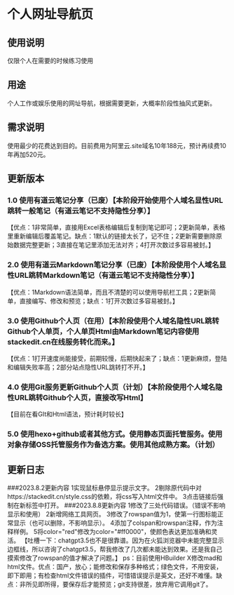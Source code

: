 ﻿# 个人网址导航页
## 使用说明
仅限个人在需要的时候练习使用
## 用途
个人工作或娱乐使用的网址导航，根据需要更新，大概率阶段性抽风式更新。
## 需求说明
使用最少的花费达到目的。目前费用为阿里云.site域名10年188元，预计再续费10年再加520元。
## 更新版本
### 1.0 使用有道云笔记分享（已废）【本阶段开始使用个人域名显性URL跳转一般笔记（有道云笔记不支持隐性分享）】
【优点：1非常简单，直接用Excel表格编辑后复制到笔记即可；2更新简单，表格里重新编辑后覆盖笔记。缺点：1默认的链接太长了，记不住；2更新需要删除原始数据完整更新；3直接在笔记里添加无法对齐；4打开次数过多容易被封。】
### 2.0 使用有道云Markdown笔记分享（已废）【本阶段使用个人域名显性URL跳转Markdown笔记（有道云笔记不支持隐性分享）】
【优点：1Markdown语法简单，而且不清楚的可以使用导航栏工具；2更新简单，直接编写、修改和预览；缺点：1打开次数过多容易被封。】
### 3.0 使用Github个人页（在用）【本阶段使用个人域名隐性URL跳转Github个人单页，个人单页Html由Markdown笔记内容使用stackedit.cn在线服务转化而来。】
【优点：1打开速度尚能接受，前期较慢，后期快起来了；缺点：1更新麻烦，登陆和编辑失败率高；2部分站点隐性URL跳转打不开。】
### 4.0 使用Git服务更新Github个人页（计划）【本阶段使用个人域名隐性URL跳转Github个人页，直接改写Html】
【目前在看GIt和Html语法，预计耗时较长】
### 5.0 使用hexo+github或者其他方式。使用静态页面托管服务。使用对象存储OSS托管服务作为备选方案。使用其他成熟方案。（计划）
## 更新日志
###2023.8.2更新内容
1实现鼠标悬停显示提示文字。
2剔除原代码中对https://stackedit.cn/style.css的依赖，将css写入html文件中。
3点击链接后强制在新标签中打开。
###2023.8.8更新内容
1修改了三处代码错误。（错误不影响显示和使用）
2新增网络工具网页。
3修改了rowspan值为1，使第一行图标能正常显示（也可以删除，不影响显示）。
4添加了colspan和rowspan注释，作为注释样例。
5将color="red"修改为color="#ff0000"，使颜色表达更加准确和灵活。
【吐槽一下：chatgpt3.5也不是很靠谱。因为在火狐浏览器中未能完整显示边框线，所以咨询了chatgpt3.5，帮我修改了几次都未能达到效果。还是我自己摸索修改了rowspan的值才解决了问题。】
ps：目前使用HBuilder X修改mad和html文件。优点：国产，放心；能修改和保存多种格式；绿色文件，不用安装，即下即用；有检查html文件错误的插件，可惜错误提示是英文，还好不难懂。缺点：非所见即所得，要保存后才能预览；git支持很差，放弃用它调用git了。
